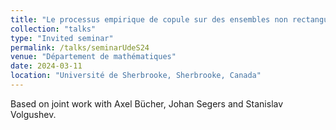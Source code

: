```yaml
---
title: "Le processus empirique de copule sur des ensembles non rectangulaires"
collection: "talks"
type: "Invited seminar"
permalink: /talks/seminarUdeS24
venue: "Département de mathématiques"
date: 2024-03-11
location: "Université de Sherbrooke, Sherbrooke, Canada"
---
```


Based on joint work with Axel Bücher, Johan Segers and Stanislav Volgushev.
